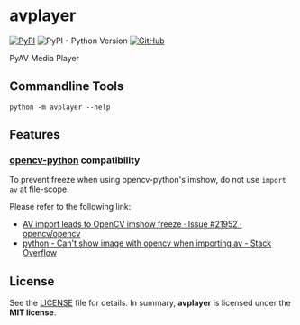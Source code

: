 # avplayer

[![PyPI](https://img.shields.io/pypi/v/avplayer?style=flat-square)](https://pypi.org/project/avplayer/)
![PyPI - Python Version](https://img.shields.io/pypi/pyversions/avplayer?style=flat-square)
[![GitHub](https://img.shields.io/github/license/osom8979/avplayer?style=flat-square)](https://github.com/osom8979/avplayer/)

PyAV Media Player

## Commandline Tools

```shell
python -m avplayer --help
```

## Features

### [opencv-python](https://pypi.org/project/opencv-python/) compatibility

To prevent freeze when using opencv-python's imshow,
do not use `import av` at file-scope.

Please refer to the following link:
* [AV import leads to OpenCV imshow freeze · Issue #21952 · opencv/opencv](https://github.com/opencv/opencv/issues/21952)
* [python - Can't show image with opencv when importing av - Stack Overflow](https://stackoverflow.com/questions/72604912/cant-show-image-with-opencv-when-importing-av)

## License

See the [LICENSE](./LICENSE) file for details. In summary,
**avplayer** is licensed under the **MIT license**.
